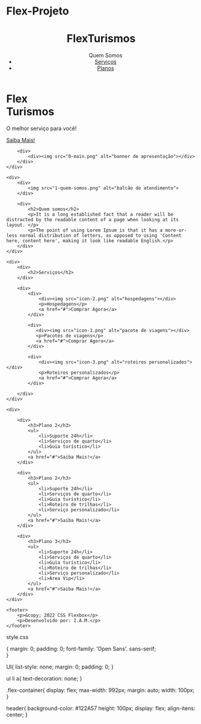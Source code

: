 # Flex-Projeto

<!DOCTYPE html>
<html lang="pt-br">
<head>
    <meta charset="UTF-8">
    <meta name="viewport" content="width=device-width, initial-scale=1.0">
    <title>Flex Turismos</title>
    <link rel="stylesheet" href="./style.css">
</head>
<body>
    <header>
	<div class="flex-container menu">
        <h1>FlexTurismos</h1>
        <ul class="flex-container list-itens>
            <li><a href="#quem-somos">Quem Somos</a></li>
            <li><a href="#servicos">Serviços</a></li>
            <li><a href="#planos">Planos</a></li>
			</div>
        </ul>
    </header>
    <div>
        <div>
            <h1>Flex <br>Turismos</h1>
            <p>O melhor serviço para você!</p>
            <a href="">Saiba Mais!</a>
        </div>

        <div>
            <div><img src="0-main.png" alt="banner de apresentação"></div>
        </div>
    </div>

    <div>
        <div>
            <img src="1-quem-somos.png" alt="balcão de atendimento">
        </div>

        <div>
            <h2>Quem somos</h2>
            <p>It is a long established fact that a reader will be distracted by the readable content of a page when looking at its layout. </p>
            <p>The point of using Lorem Ipsum is that it has a more-or-less normal distribution of letters, as opposed to using 'Content here, content here', making it look like readable English.</p>
        </div>
    </div>

    <div>
        <div>
            <h2>Serviços</h2>
        </div>

        <div>
            <div>
                <div><img src="icon-2.png" alt="hospedagens"></div>
                <p>Hospedagens</p>
                <a href="#">Comprar Agora</a>
            </div>

            <div>
               <div><img src="icon-1.png" alt="pacote de viagens"></div>
               <p>Pacotes de viagens</p>
               <a href="#">Comprar Agora</a>
            </div>

            <div>
                <div><img src="icon-3.png" alt="roteiros personalizados"></div>
                <p>Roteiros personalizados</p>
                <a href="#">Comprar Agora</a>
            </div>

        </div>
    </div>

    <div>

        <div>
            <h3>Plano 2</h3>
            <ul>
                <li>Suporte 24h</li>
                <li>Serviços de quarto</li>
                <li>Guia turístico</li>
            </ul>
            <a href="#">Saiba Mais!</a>
        </div>

        <div>
            <h3>Plano 2</h3>
            <ul>
                <li>Suporte 24h</li>
                <li>Serviços de quarto</li>
                <li>Guia turístico</li>
                <li>Roteiro de trilhas</li>
                <li>Serviço personalizado</li>
            </ul>
            <a href="#">Saiba Mais!</a>
        </div>

        <div>
            <h3>Plano 3</h3>
            <ul>
                <li>Suporte 24h</li>
                <li>Serviços de quarto</li>
                <li>Guia turístico</li>
                <li>Roteiro de trilhas</li>
                <li>Serviço personalizado</li>
                <li>Área Vip</li>
            </ul>
            <a href="#">Saiba Mais!</a>
        </div>
    </div>

    <footer>
        <p>&copy; 2022 CSS Flexbox</p>
        <p>Desenvolvido por: I.A.M.</p>
    </footer>
</body>
</html>

style.css

{
	margin: 0;
padding: 0;
	font-family: 'Open Sans'. sans-serif;	
}

Ul{
	list-style: none;
margin: 0;
padding: 0;
}

ul li a{
	text-decoration: none;
}

.flex-container{
	display: flex;
	max-width: 992px;
	margin: auto;
	width: 100px;
}

header{
	background-color: #122A57
	height: 100px;
	display: flex;
	align-itens: center; 
}
